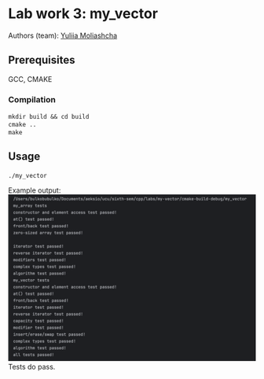 # Lab work 3: my_vector
Authors (team): [Yuliia Moliashcha](https://github.com/bulkobubulko)
## Prerequisites

GCC, CMAKE

### Compilation

```
mkdir build && cd build
cmake ..
make
```

## Usage

```
./my_vector
```

Example output:
![img.png](data/img.png)
Tests do pass.